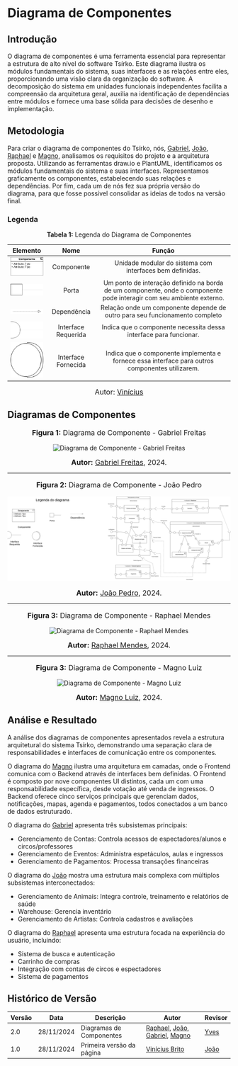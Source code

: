 # Diagrama de Componentes

## Introdução

O diagrama de componentes é uma ferramenta essencial para representar a estrutura de alto nível do software Tsírko. Este diagrama ilustra os módulos fundamentais do sistema, suas interfaces e as relações entre eles, proporcionando uma visão clara da organização do software. A decomposição do sistema em unidades funcionais independentes facilita a compreensão da arquitetura geral, auxilia na identificação de dependências entre módulos e fornece uma base sólida para decisões de desenho e implementação.

## Metodologia

Para criar o diagrama de componentes do Tsírko, nós, [Gabriel](https://github.com/gabrielfreitass1), [João](https://github.com/joaopedrodasilvarodrigues), [Raphael](https://github.com/Raphides) e [Magno](https://github.com/magnluiz), analisamos os requisitos do projeto e a arquitetura proposta. Utilizando as ferramentas draw.io e PlantUML, identificamos os módulos fundamentais do sistema e suas interfaces. Representamos graficamente os componentes, estabelecendo suas relações e dependências. Por fim, cada um de nós fez sua própria versão do diagrama, para que fosse possível consolidar as ideias de todos na versão final.

### Legenda

<p align="center" > <font><strong>Tabela 1:</strong> Legenda do Diagrama de Componentes</font> <br></p>

|Elemento|Nome|Função|
|:--:|:--:|:--:|
|<img src="https://raw.githubusercontent.com/UnBArqDsw2024-2/2024.2_G9_Tsirko_Entrega_02/main/docs/assets/componente.drawio.png" alt="Componente" width="100px">|Componente|Unidade modular do sistema com interfaces bem definidas. |
|<img src="https://raw.githubusercontent.com/UnBArqDsw2024-2/2024.2_G9_Tsirko_Entrega_02/main/docs/assets/componenteporta.drawio.png" alt="Porta" width="100px">|Porta|Um ponto de interação definido na borda de um componente, onde o componente pode interagir com seu ambiente externo. |
|<img src="https://raw.githubusercontent.com/UnBArqDsw2024-2/2024.2_G9_Tsirko_Entrega_02/main/docs/assets/Dependencias.drawio.png" alt="Dependencia" width="100px">|Dependência |Relação onde um componente depende de outro para seu funcionamento completo |
|<img src="https://raw.githubusercontent.com/UnBArqDsw2024-2/2024.2_G9_Tsirko_Entrega_02/main/docs/assets/componenteinterfacerequerida.drawio.png" alt="Interface" width="100px">|Interface Requerida|Indica que o componente necessita dessa interface para funcionar.| 
|<img src="https://raw.githubusercontent.com/UnBArqDsw2024-2/2024.2_G9_Tsirko_Entrega_02/main/docs/assets/componenteinterfacefornecida.drawio.png" alt="Interface" width="100px">|Interface Fornecida|Indica que o componente implementa e fornece essa interface para outros componentes utilizarem.| 

<font size="3"><p style="text-align: center">Autor: [Vinícius](https://github.com/vini051)</p></font>


## Diagramas de Componentes

<div align="center">
<font size="3"><p style="text-align: center"><b>Figura 1:</b> Diagrama de Componente - Gabriel Freitas </p></font>

![ Diagrama de Componente - Gabriel Freitas](https://raw.githubusercontent.com/UnBArqDsw2024-2/2024.2_G9_Tsirko_Entrega_02/main/docs/assets/Gabriel_DiagramaDeComponentes.drawio.png)

<font size="3"><p style="text-align: center"><b>Autor:</b> <a href="https://github.com/gabrielfreitass1">Gabriel Freitas</a>, 2024.</p></font>

</div>

---

<div align="center">
<font size="3"><p style="text-align: center"><b>Figura 2:</b>  Diagrama de Componente - João Pedro </p></font>

![ Diagrama de Componente - João Pedro](https://raw.githubusercontent.com/UnBArqDsw2024-2/2024.2_G9_Tsirko_Entrega_02/main/docs/assets/Joao_Pedro_Diagrama_De_Componentes_Revisado2.png)

<font size="3"><p style="text-align: center"><b>Autor:</b> <a href="https://github.com/joaopedrodasilvarodrigues">João Pedro</a>, 2024.</p></font>

</div>

---

<div align="center">
<font size="3"><p style="text-align: center"><b>Figura 3:</b>  Diagrama de Componente - Raphael Mendes </p></font>

![ Diagrama de Componente - Raphael Mendes](https://raw.githubusercontent.com/UnBArqDsw2024-2/2024.2_G9_Tsirko_Entrega_02/main/docs/assets/Raphael_DiagramaDeComponentes.png)

<font size="3"><p style="text-align: center"><b>Autor:</b> <a href="https://github.com/Raphides">Raphael Mendes</a>, 2024.</p></font>

</div>

---

<div align="center">
<font size="3"><p style="text-align: center"><b>Figura 3:</b>  Diagrama de Componente - Magno Luiz </p></font>

![ Diagrama de Componente - Magno Luiz](https://raw.githubusercontent.com/UnBArqDsw2024-2/2024.2_G9_Tsirko_Entrega_02/main/docs/assets/Magno_DiagramaDeComponentes.png)

<font size="3"><p style="text-align: center"><b>Autor:</b> <a href="https://github.com/magnluiz">Magno Luiz</a>, 2024.</p></font>

</div>

## Análise e Resultado

A análise dos diagramas de componentes apresentados revela a estrutura arquitetural do sistema Tsírko, demonstrando uma separação clara de responsabilidades e interfaces de comunicação entre os componentes.

O diagrama do [Magno](https://github.com/magnluiz) ilustra uma arquitetura em camadas, onde o Frontend comunica com o Backend através de interfaces bem definidas. O Frontend é composto por nove componentes UI distintos, cada um com uma responsabilidade específica, desde votação até venda de ingressos. O Backend oferece cinco serviços principais que gerenciam dados, notificações, mapas, agenda e pagamentos, todos conectados a um banco de dados estruturado.

O diagrama do [Gabriel](https://github.com/gabrielfreitass1) apresenta três subsistemas principais:

- Gerenciamento de Contas: Controla acessos de espectadores/alunos e circos/professores
- Gerenciamento de Eventos: Administra espetáculos, aulas e ingressos
- Gerenciamento de Pagamentos: Processa transações financeiras

O diagrama do [João](https://github.com/joaopedrodasilvarodrigues) mostra uma estrutura mais complexa com múltiplos subsistemas interconectados:

- Gerenciamento de Animais: Integra controle, treinamento e relatórios de saúde
- Warehouse: Gerencia inventário
- Gerenciamento de Artistas: Controla cadastros e avaliações

O diagrama do [Raphael](https://github.com/Raphides) apresenta uma estrutura focada na experiência do usuário, incluindo:

- Sistema de busca e autenticação
- Carrinho de compras
- Integração com contas de circos e espectadores
- Sistema de pagamentos

## Histórico de Versão

| Versão | Data       | Descrição                 | Autor                                                                                                                                                                              | Revisor                                              |
| ------ | ---------- | ------------------------- | ---------------------------------------------------------------------------------------------------------------------------------------------------------------------------------- | ---------------------------------------------------- |
| 2.0    | 28/11/2024 | Diagramas de Componentes  | [Raphael](https://github.com/Raphides), [João](https://github.com/joaopedrodasilvarodrigues), [Gabriel](https://github.com/gabrielfreitass1), [Magno](https://github.com/magnluiz) | [Yves](https://github.com/yvestxt)                   |
| 1.0    | 28/11/2024 | Primeira versão da página | [Vinícius Brito](https://github.com/vini051)                                                                                                                                       | [João](https://github.com/joaopedrodasilvarodrigues) |
